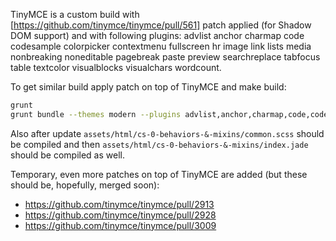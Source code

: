 TinyMCE is a custom build with [https://github.com/tinymce/tinymce/pull/561] patch applied (for Shadow DOM support) and with following plugins: advlist anchor charmap code codesample colorpicker contextmenu fullscreen hr image link lists media nonbreaking noneditable pagebreak paste preview searchreplace tabfocus table textcolor visualblocks visualchars wordcount.

To get similar build apply patch on top of TinyMCE and make build:
```bash
grunt
grunt bundle --themes modern --plugins advlist,anchor,charmap,code,codesample,colorpicker,contextmenu,fullscreen,hr,image,link,lists,media,nonbreaking,noneditable,pagebreak,paste,preview,searchreplace,tabfocus,table,textcolor,visualblocks,visualchars,wordcount
```

Also after update `assets/html/cs-0-behaviors-&-mixins/common.scss` should be compiled and then `assets/html/cs-0-behaviors-&-mixins/index.jade` should be compiled as well.

Temporary, even more patches on top of TinyMCE are added (but these should be, hopefully, merged soon):
* https://github.com/tinymce/tinymce/pull/2913
* https://github.com/tinymce/tinymce/pull/2928
* https://github.com/tinymce/tinymce/pull/3009
